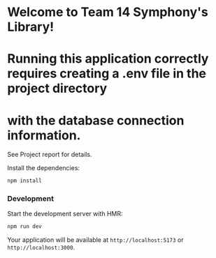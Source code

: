 # Welcome to Team 14 Symphony's Library!

# Running this application correctly requires creating a .env file in the project directory
# with the database connection information.

See Project report for details.


Install the dependencies:

```bash
npm install
```

### Development

Start the development server with HMR:

```bash
npm run dev
```

Your application will be available at `http://localhost:5173` or `http://localhost:3000`.

